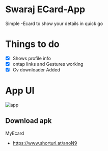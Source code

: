 # Swaraj ECard-App
Simple -Ecard to show your details in quick go
# Things to do 
- [x] Shows profile info
- [x] ontap links and Gestures working
- [x] Cv downloader Added

# App UI 
![app](https://github.com/swaraj961/MiCard-App/blob/master/assets/GIF-200421_034938.gif)

## Download apk 
MyEcard
- https://www.shorturl.at/anoN9
